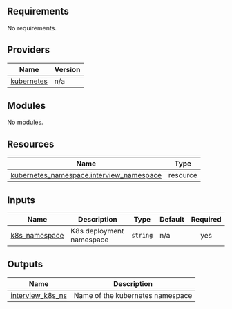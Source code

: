 ## Requirements

No requirements.

## Providers

| Name | Version |
|------|---------|
| <a name="provider_kubernetes"></a> [kubernetes](#provider\_kubernetes) | n/a |

## Modules

No modules.

## Resources

| Name | Type |
|------|------|
| [kubernetes_namespace.interview_namespace](https://registry.terraform.io/providers/hashicorp/kubernetes/latest/docs/resources/namespace) | resource |

## Inputs

| Name | Description | Type | Default | Required |
|------|-------------|------|---------|:--------:|
| <a name="input_k8s_namespace"></a> [k8s\_namespace](#input\_k8s\_namespace) | K8s deployment namespace | `string` | n/a | yes |

## Outputs

| Name | Description |
|------|-------------|
| <a name="output_interview_k8s_ns"></a> [interview\_k8s\_ns](#output\_interview\_k8s\_ns) | Name of the kubernetes namespace |
